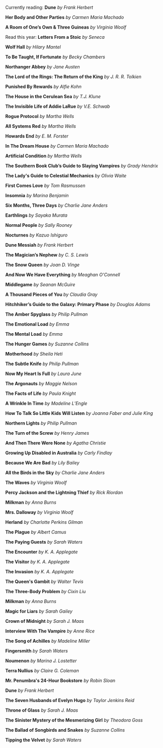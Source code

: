 Currently reading:
**Dune**
*by Frank Herbert*

**Her Body and Other Parties**
*by Carmen Maria Machado*

**A Room of One’s Own & Three Guineas**
*by Virginia Woolf*



Read this year:
**Letters From a Stoic**
*by Seneca*

**Wolf Hall**
*by Hilary Mantel*

**To Be Taught, If Fortunate**
*by Becky Chambers*

**Northanger Abbey**
*by Jane Austen*

**The Lord of the Rings: The Return of the King**
*by J. R. R. Tolkien*

**Punished By Rewards**
*by Alfie Kohn*

**The House in the Cerulean Sea**
*by T.J. Klune*

**The Invisible Life of Addie LaRue**
*by V.E. Schwab*

**Rogue Protocol**
*by Martha Wells*

**All Systems Red**
*by Martha Wells*

**Howards End**
*by E. M. Forster*

**In The Dream House**
*by Carmen Maria Machado*

**Artificial Condition**
*by Martha Wells*

**The Southern Book Club’s Guide to Slaying Vampires**
*by Grady Hendrix*

**The Lady's Guide to Celestial Mechanics**
*by Olivia Waite*

**First Comes Love**
*by Tom Rasmussen*

**Insomnia**
*by Marina Benjamin*

**Six Months, Three Days**
*by Charlie Jane Anders*

**Earthlings**
*by Sayaka Murata*

**Normal People**
*by Sally Rooney*

**Nocturnes**
*by Kazuo Ishiguro*

**Dune Messiah**
*by Frank Herbert*

**The Magician’s Nephew**
*by C. S. Lewis*

**The Snow Queen**
*by Joan D. Vinge*

**And Now We Have Everything**
*by Meaghan O'Connell*

**Middlegame**
*by Seanan McGuire*

**A Thousand Pieces of You**
*by Claudia Gray*

**Hitchhiker’s Guide to the Galaxy: Primary Phase**
*by Douglas Adams*

**The Amber Spyglass**
*by Philip Pullman*

**The Emotional Load**
*by Emma*

**The Mental Load**
*by Emma*

**The Hunger Games**
*by Suzanne Collins*

**Motherhood**
*by Sheila Heti*

**The Subtle Knife**
*by Philip Pullman*

**Now My Heart Is Full**
*by Laura June*

**The Argonauts**
*by Maggie Nelson*

**The Facts of Life**
*by Paula Knight*

**A Wrinkle In Time**
*by Madeline L’Engle*

**How To Talk So Little Kids Will Listen**
*by Joanna Faber and Julie King*

**Northern Lights**
*by Philip Pullman*

**The Turn of the Screw**
*by Henry James*

**And Then There Were None**
*by Agatha Christie*

**Growing Up Disabled in Australia**
*by Carly Findlay*

**Because We Are Bad**
*by Lily Bailey*

**All the Birds in the Sky**
*by Charlie Jane Anders*

**The Waves**
*by Virginia Woolf*

**Percy Jackson and the Lightning Thief**
*by Rick Riordan*

**Milkman**
*by Anna Burns*

**Mrs. Dalloway**
*by Virginia Woolf*

**Herland**
*by Charlotte Perkins Gilman*

**The Plague**
*by Albert Camus*

**The Paying Guests**
*by Sarah Waters*

**The Encounter**
*by K. A. Applegate*

**The Visitor**
*by K. A. Applegate*

**The Invasion**
*by K. A. Applegate*

**The Queen's Gambit**
*by Walter Tevis*

**The Three-Body Problem**
*by Cixin Liu*

**Milkman**
*by Anna Burns*

**Magic for Liars**
*by Sarah Gailey*

**Crown of Midnight**
*by Sarah J. Maas*

**Interview With The Vampire**
*by Anne Rice*

**The Song of Achilles**
*by Madeline Miller*

**Fingersmith**
*by Sarah Waters*

**Noumenon**
*by Marina J. Lostetter*

**Terra Nullius**
*by Claire G. Coleman*

**Mr. Penumbra's 24-Hour Bookstore**
*by Robin Sloan*

**Dune**
*by Frank Herbert*

**The Seven Husbands of Evelyn Hugo**
*by Taylor Jenkins Reid*

**Throne of Glass**
*by Sarah J. Maas*

**The Sinister Mystery of the Mesmerizing Girl**
*by Theodora Goss*

**The Ballad of Songbirds and Snakes**
*by Suzanne Collins*

**Tipping the Velvet**
*by Sarah Waters*

